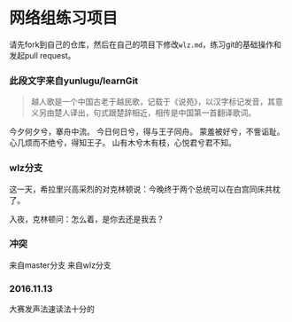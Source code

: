 # 网络组练习项目

请先fork到自己的仓库，然后在自己的项目下修改`wlz.md`，练习git的基础操作和发起pull request。


### 此段文字来自yunlugu/learnGit

>越人歌是一个中国古老于越民歌，记载于《说苑》，以汉字标记发音，其意义另由楚人译出，句式跟楚辞相近，相传是中国第一首翻译歌词。

今夕何夕兮，搴舟中流。
今日何日兮，得与王子同舟。
蒙羞被好兮，不訾诟耻。
心几烦而不绝兮，得知王子。
山有木兮木有枝，心悦君兮君不知。

### wlz分支

这一天，希拉里兴高采烈的对克林顿说：今晚终于两个总统可以在白宫同床共枕了。

入夜，克林顿问：怎么着，是你去还是我去？

### 冲突

来自master分支
来自wlz分支

### 2016.11.13

大赛发声法速读法十分的
